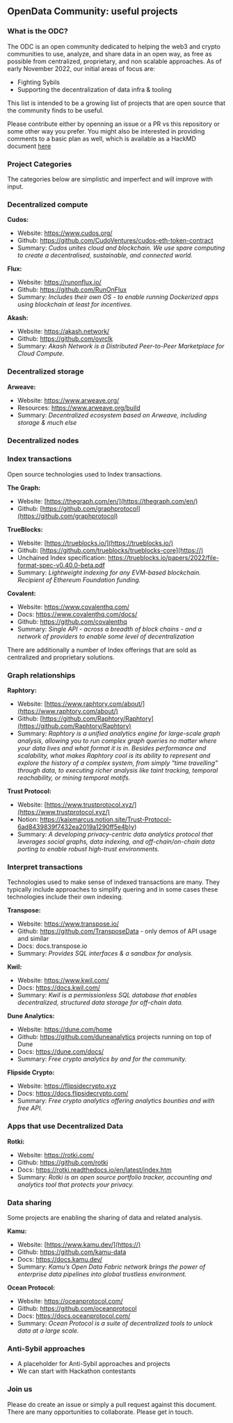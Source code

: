 ## OpenData Community: useful projects
### What is the ODC?
The ODC is an open community dedicated to helping the web3 and crypto communities to use, analyze, and share data in an open way, as free as possible from centralized, proprietary, and non scalable approaches. As of early November 2022, our initial areas of focus are:
- Fighting Sybils
- Supporting the decentralization of data infra & tooling

This list is intended to be a growing list of projects that are open source that the community finds to be useful.  

Please contribute either by openning an issue or a PR vs this repository or some other way you prefer. You might also be interested in providing comments to a basic plan as well, which is available as a HackMD document [here](https://hackmd.io/@epowell101/rk7ZdHCZo)

### Project Categories

The categories below are simplistic and imperfect and will improve with input.

### Decentralized compute

**Cudos:**
- Website:  https://www.cudos.org/
- Github: https://github.com/CudoVentures/cudos-eth-token-contract
- Summary: *Cudos unites cloud and blockchain. We use spare computing to create a decentralised, sustainable, and connected world.*

**Flux:**
- Website: https://runonflux.io/
- Github: https://github.com/RunOnFlux
- Summary: *Includes their own OS - to enable running Dockerized apps using blockchain at least for incentives.*

**Akash:**
- Website:  https://akash.network/
- Github: https://github.com/ovrclk
- Summary: *Akash Network is a Distributed Peer-to-Peer Marketplace for Cloud Compute.*

### Decentralized storage

**Arweave:**
- Website: https://www.arweave.org/
- Resources: https://www.arweave.org/build
- Summary: *Decentralized ecosystem based on Arweave, including storage & much else* 

### Decentralized nodes

### Index transactions

Open source technologies used to Index transactions. 

**The Graph:**  
- Website: [https://thegraph.com/en/](https://thegraph.com/en/)
- Github: [https://github.com/graphprotocol](https://github.com/graphprotocol)  

**TrueBlocks:**
- Website:  [https://trueblocks.io/](https://trueblocks.io/)
- Github: [https://github.com/trueblocks/trueblocks-core](https://)
- Unchained Index specification: https://trueblocks.io/papers/2022/file-format-spec-v0.40.0-beta.pdf
- Summary: *Lightweight indexing for any EVM-based blockchain. Recipient of Ethereum Foundation funding.*

**Covalent:**
- Website:  https://www.covalenthq.com/
- Docs: https://www.covalenthq.com/docs/
- Github:  https://github.com/covalenthq
- Summary:  *Single API - across a breadth of block chains - and a network of providers to enable some level of decentralization* 

There are additionally a number of Index offerings that are sold as centralized and proprietary solutions.  

### Graph relationships 

**Raphtory:**
- Website:  [https://www.raphtory.com/about/](https://www.raphtory.com/about/)
- Github:  [https://github.com/Raphtory/Raphtory](https://github.com/Raphtory/Raphtory)
- Summary: *Raphtory is a unified analytics engine for large-scale graph analysis, allowing you to run complex graph queries no matter where your data lives and what format it is in. Besides performance and scalability, what makes Raphtory cool is its ability to represent and explore the history of a complex system, from simply “time travelling” through data, to executing richer analysis like taint tracking, temporal reachability, or mining temporal motifs.*

**Trust Protocol:**
- Website: [https://www.trustprotocol.xyz/](https://www.trustprotocol.xyz/)
- Notion: [https://kaixmarcus.notion.site/Trust-Protocol-6ad8439839f7432ea2019a1290ff5e4b)y](https://kaixmarcus.notion.site/Trust-Protocol-6ad8439839f7432ea2019a1290ff5e4b))
- Summary:  *A developing privacy-centric data analytics protocol that leverages social graphs, data indexing, and off-chain/on-chain data porting to enable robust high-trust environments.*

### Interpret transactions

Technologies used to make sense of indexed transactions are many. They typically include approaches to simplify quering and in some cases these technologies include their own indexing.

**Transpose:**
- Website: https://www.transpose.io/
- Github: https://github.com/TransposeData  - only demos of API usage and similar
- Docs: docs.transpose.io
- Summary: *Provides SQL interfaces & a sandbox for analysis.*

**Kwil:**
- Website: https://www.kwil.com/
- Docs: https://docs.kwil.com/
- Summary: *Kwil is a permissionless SQL database that enables decentralized, structured data storage for off-chain data.*

**Dune Analytics:**
- Website:   https://dune.com/home
- Github: https://github.com/duneanalytics projects running on top of Dune
- Docs:  https://dune.com/docs/
- Summary: *Free crypto analytics by and for the community.*

**Flipside Crypto:**
- Website:   https://flipsidecrypto.xyz
- Docs:  https://docs.flipsidecrypto.com/
- Summary: *Free crypto analytics offering analytics bounties and with free API.*

### Apps that use Decentralized Data

**Rotki:**
- Website:  https://rotki.com/
- Github:  https://github.com/rotki
- Docs:  https://rotki.readthedocs.io/en/latest/index.htm
- Summary:  *Rotki is an open source portfolio tracker, accounting and analytics tool that protects your privacy.*

### Data sharing

Some projects are enabling the sharing of data and related analysis.

**Kamu:**
- Website: [https://www.kamu.dev/](https://)
- Github: https://github.com/kamu-data
- Docs: https://docs.kamu.dev/
- Summary: *Kamu’s Open Data Fabric network brings the power of enterprise data pipelines into global trustless environment.*

**Ocean Protocol:**
- Website: https://oceanprotocol.com/
- Github: https://github.com/oceanprotocol
- Docs: https://docs.oceanprotocol.com/
- Summary: *Ocean Protocol is a suite of decentralized tools to unlock data at a large scale.*

### Anti-Sybil approaches
- A placeholder for Anti-Sybil approaches and projects
- We can start with Hackathon contestants

### Join us
Please do create an issue or simply a pull request against this document.  There are many opportunities to collaborate.  Please get in touch.  
